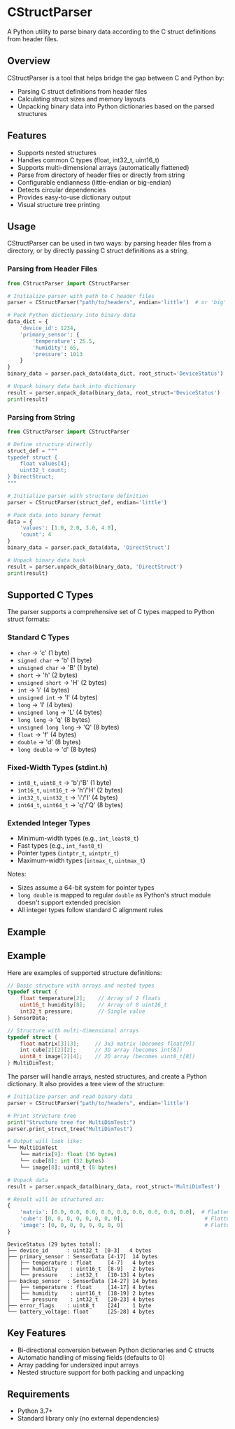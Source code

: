 # CStructParser

A Python utility to parse binary data according to the C struct definitions from header files.

## Overview

CStructParser is a tool that helps bridge the gap between C and Python by:
- Parsing C struct definitions from header files
- Calculating struct sizes and memory layouts
- Unpacking binary data into Python dictionaries based on the parsed structures

## Features

- Supports nested structures
- Handles common C types (float, int32_t, uint16_t)
- Supports multi-dimensional arrays (automatically flattened)
- Parse from directory of header files or directly from string
- Configurable endianness (little-endian or big-endian)
- Detects circular dependencies
- Provides easy-to-use dictionary output
- Visual structure tree printing

## Usage

CStructParser can be used in two ways: by parsing header files from a directory, or by directly passing C struct definitions as a string.

### Parsing from Header Files

```python
from CStructParser import CStructParser

# Initialize parser with path to C header files
parser = CStructParser("path/to/headers", endian='little')  # or 'big' for big-endian data

# Pack Python dictionary into binary data
data_dict = {
    'device_id': 1234,
    'primary_sensor': {
        'temperature': 25.5,
        'humidity': 65,
        'pressure': 1013
    }
}
binary_data = parser.pack_data(data_dict, root_struct='DeviceStatus')

# Unpack binary data back into dictionary
result = parser.unpack_data(binary_data, root_struct='DeviceStatus')
print(result)
```

### Parsing from String

```python
from CStructParser import CStructParser

# Define structure directly
struct_def = """
typedef struct {
    float values[4];
    uint32_t count;
} DirectStruct;
"""

# Initialize parser with structure definition
parser = CStructParser(struct_def, endian='little')

# Pack data into binary format
data = {
    'values': [1.0, 2.0, 3.0, 4.0],
    'count': 4
}
binary_data = parser.pack_data(data, 'DirectStruct')

# Unpack binary data back
result = parser.unpack_data(binary_data, 'DirectStruct')
print(result)
```

## Supported C Types

The parser supports a comprehensive set of C types mapped to Python struct formats:

### Standard C Types
- `char` -> 'c' (1 byte)
- `signed char` -> 'b' (1 byte)
- `unsigned char` -> 'B' (1 byte)
- `short` -> 'h' (2 bytes)
- `unsigned short` -> 'H' (2 bytes)
- `int` -> 'i' (4 bytes)
- `unsigned int` -> 'I' (4 bytes)
- `long` -> 'l' (4 bytes)
- `unsigned long` -> 'L' (4 bytes)
- `long long` -> 'q' (8 bytes)
- `unsigned long long` -> 'Q' (8 bytes)
- `float` -> 'f' (4 bytes)
- `double` -> 'd' (8 bytes)
- `long double` -> 'd' (8 bytes)

### Fixed-Width Types (stdint.h)
- `int8_t`, `uint8_t` -> 'b'/'B' (1 byte)
- `int16_t`, `uint16_t` -> 'h'/'H' (2 bytes)
- `int32_t`, `uint32_t` -> 'i'/'I' (4 bytes)
- `int64_t`, `uint64_t` -> 'q'/'Q' (8 bytes)

### Extended Integer Types
- Minimum-width types (e.g., `int_least8_t`)
- Fast types (e.g., `int_fast8_t`)
- Pointer types (`intptr_t`, `uintptr_t`)
- Maximum-width types (`intmax_t`, `uintmax_t`)

Notes:
- Sizes assume a 64-bit system for pointer types
- `long double` is mapped to regular `double` as Python's struct module doesn't support extended precision
- All integer types follow standard C alignment rules

## Example

## Example

Here are examples of supported structure definitions:

```c
// Basic structure with arrays and nested types
typedef struct {
    float temperature[2];    // Array of 2 floats
    uint16_t humidity[8];    // Array of 8 uint16_t
    int32_t pressure;        // Single value
} SensorData;

// Structure with multi-dimensional arrays
typedef struct {
    float matrix[3][3];     // 3x3 matrix (becomes float[9])
    int cube[2][2][2];      // 3D array (becomes int[8])
    uint8_t image[2][4];    // 2D array (becomes uint8_t[8])
} MultiDimTest;
```

The parser will handle arrays, nested structures, and create a Python dictionary. It also provides a tree view of the structure:

```python
# Initialize parser and read binary data
parser = CStructParser("path/to/headers", endian='little')

# Print structure tree
print("Structure tree for MultiDimTest:")
parser.print_struct_tree("MultiDimTest")

# Output will look like:
└── MultiDimTest
    └── matrix[9]: float (36 bytes)
    └── cube[8]: int (32 bytes)
    └── image[8]: uint8_t (8 bytes)

# Unpack data
result = parser.unpack_data(binary_data, root_struct='MultiDimTest')

# Result will be structured as:
{
    'matrix': [0.0, 0.0, 0.0, 0.0, 0.0, 0.0, 0.0, 0.0, 0.0],  # Flattened 3x3 matrix
    'cube': [0, 0, 0, 0, 0, 0, 0, 0],                          # Flattened 2x2x2 cube
    'image': [0, 0, 0, 0, 0, 0, 0, 0]                          # Flattened 2x4 array
}
```

```text
DeviceStatus (29 bytes total):
├── device_id      : uint32_t  [0-3]   4 bytes
├── primary_sensor : SensorData [4-17]  14 bytes
│   ├── temperature : float     [4-7]   4 bytes
│   ├── humidity    : uint16_t  [8-9]   2 bytes
│   └── pressure    : int32_t   [10-13] 4 bytes
├── backup_sensor  : SensorData [14-27] 14 bytes
│   ├── temperature : float     [14-17] 4 bytes
│   ├── humidity    : uint16_t  [18-19] 2 bytes
│   └── pressure    : int32_t   [20-23] 4 bytes
├── error_flags    : uint8_t    [24]    1 byte
└── battery_voltage: float      [25-28] 4 bytes
```

## Key Features

- Bi-directional conversion between Python dictionaries and C structs
- Automatic handling of missing fields (defaults to 0)
- Array padding for undersized input arrays
- Nested structure support for both packing and unpacking

## Requirements

- Python 3.7+
- Standard library only (no external dependencies)
